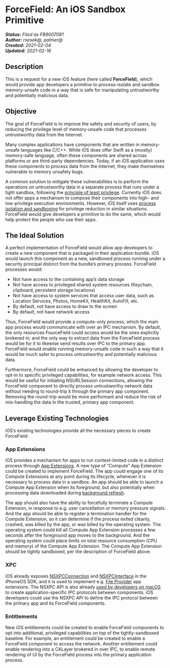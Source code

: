 # ForceField: An iOS Sandbox Primitive

_**Status:** Filed as FB9007081_ \
_**Author:** rsesek@, palmer@_ \
_**Created:** 2021-02-04_ \
_**Updated:** 2021-02-16_

## Description

This is a request for a new iOS feature (here called **ForceField**), which
would provide app developers a primitive to process-isolate and sandbox
memory-unsafe code in a way that is safe for manipulating untrustworthy and
potentially malicious data.

## Objective

The goal of ForceField is to improve the safety and security of users, by
reducing the privilege level of memory-unsafe code that processes untrustworthy
data from the Internet.

Many complex applications have components that are written in memory-unsafe
languages like C/C++. While iOS does offer Swift as a (mostly) memory-safe
language, often these components are shared across platforms or are third-party
dependencies. Today, if an iOS application uses these components to process data
from the Internet, they make themselves vulnerable to memory unsafety bugs.

A common solution to mitigate these vulnerabilities is to perform the operations
on untrustworthy data in a separate process that runs under a tight sandbox,
following the [principle of least privilege](https://en.wikipedia.org/wiki/Principle_of_least_privilege).
Currently iOS does not offer apps a mechanism to compose their components into
high- and low-privilege execution environments. However, iOS itself uses
[process isolation and sandboxing](https://googleprojectzero.blogspot.com/2021/01/a-look-at-imessage-in-ios-14.html)
for privilege reduction in similar situations. ForceField would give developers
a primitive to do the same, which would help protect the people who use their
apps.

## The Ideal Solution

A perfect implementation of ForceField would allow app developers to create a
new component that is packaged in their application bundle. iOS would launch
this component as a new, sandboxed process running under a security principal
distinct from the bundle’s primary process. ForceField processes would:

*   Not have access to the containing app’s data storage
*   Not have access to privileged shared system resources (Keychain, clipboard,
    persistent storage locations)
*   Not have access to system services that access user data, such as Location
    Services, Photos, HomeKit, HealthKit, AutoFill, etc.
*   By default, not have access to draw to the screen
*   By default, not have network access

Thus, ForceField would provide a compute-only process, which the main app
process would communicate with over an IPC mechanism. By default, the only
resources FourceField could access would be the ones explicitly brokered in; and
the only way to extract data from the ForceField process would be for it to
likewise send results over IPC to the primary app. ForceField would enable
running memory-unsafe code in such a way that it would be much safer to process
untrustworthy and potentially malicious data.

Furthermore, ForceField could be enhanced by allowing the developer to opt-in to
specific privileged capabilities, for example network access. This would be
useful for initiating NSURLSession connections, allowing the ForceField
component to directly process untrustworthy network data without needing to
round-trip it through the primary app component. Removing the round-trip would
be more performant and reduce the risk of mis-handling the data in the trusted,
primary app component.

## Leverage Existing Technologies

iOS’s existing technologies provide all the necessary pieces to create ForceField:

### App Extensions

iOS provides a mechanism for apps to run context-limited code in a distinct
process through [App Extensions](https://developer.apple.com/app-extensions/). A
new type of “Compute” App Extension could be created to implement ForceField.
The app could engage one of its Compute Extensions at any point during its
lifecycle, whenever it is necessary to process data in a sandbox. An app should
be able to launch a Compute App Extension when its foreground, but also
potentially when processing data downloaded during
[background refresh](https://developer.apple.com/documentation/uikit/app_and_environment/scenes/preparing_your_ui_to_run_in_the_background/updating_your_app_with_background_app_refresh?).

The app should also have the ability to forcefully terminate a Compute
Extension, in response to e.g. user cancellation or memory pressure signals. And
the app should be able to register a termination handler for the Compute
Extension, so it can determine if the process exited cleanly, crashed, was
killed by the app, or was killed by the operating system. The operating system
could kill all Compute App Extension processes a few seconds after the
foreground app moves to the background. And the operating system could place
limits on total resource consumption (CPU and memory) of the Compute App
Extension. The Compute App Extension should be tightly sandboxed, per the
description of ForceField above.

### XPC

iOS already exposes
[NSXPCConnection](https://developer.apple.com/documentation/foundation/nsxpcconnection?language=objc)
and
[NSXPCInterface](https://developer.apple.com/documentation/foundation/nsxpcinterface?language=objc)
in the iPhoneOS SDK, and it is used to implement e.g.
[File Provider](https://developer.apple.com/documentation/fileprovider/nsfileproviderservicesource/2915876-makelistenerendpointandreturnerr?language=objc)
app extensions. The NSXPC API is also already [used by developers on macOS](https://developer.apple.com/library/archive/documentation/MacOSX/Conceptual/BPSystemStartup/Chapters/CreatingXPCServices.html)
to create application-specific IPC protocols between components. iOS developers
could use the NSXPC API to define the IPC protocol between the primary app and
its ForceField components.

### Entitlements

New iOS entitlements could be created to enable ForceField components to opt
into additional, privileged capabilities on top of the tightly-sandboxed
baseline. For example, an entitlement could be created to enable a ForceField
component to access the network. Another entitlement could enable rendering into
a CALayer brokered in over IPC, to enable remote rendering of UI by the
ForceField process into the primary application process.
